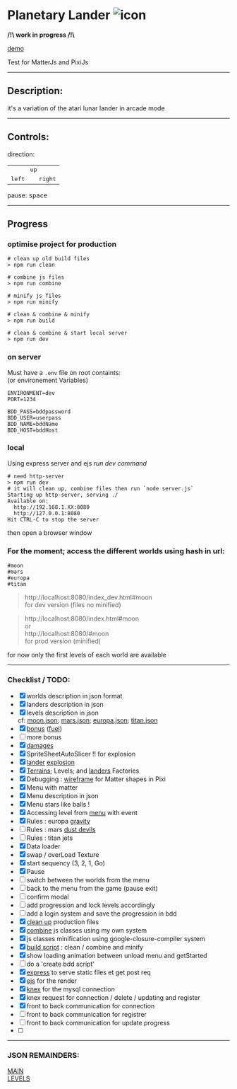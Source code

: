 # Planetary Lander ![icon](https://kwabounga.fr/planetarylander/favicon.png) 
**/!\ work in progress /!\\** 

[demo](https://kwabounga.fr/planetarylander/)  

Test for MatterJs and PixiJs  
____

## Description:
it's a variation of the atari lunar lander in arcade mode
____

## Controls:

direction:  
<table style="border:none">
  <tr>
    <td colspan="3" align="center">
      <kbd>up</kbd>  
    </td>
  </tr>
  <tr>
    <td> <kbd>left</kbd> </td>
    <td>  </td>
    <td> <kbd>right</kbd> </td>
  </tr>
</table>

pause: <kbd>space</kbd>
____

## Progress


### optimise project for production
``` shell
# clean up old build files
> npm run clean

# combine js files
> npm run combine

# minify js files
> npm run minify

# clean & combine & minify
> npm run build

# clean & combine & start local server
> npm run dev
```

### on server 

Must have a `.env` file on root containts:  
(or environement Variables)  
```env
ENVIRONMENT=dev
PORT=1234

BDD_PASS=bddpassword
BDD_USER=userpass
BDD_NAME=bddName
BDD_HOST=bddHost

 ```
### local
Using express server  and ejs
*run dev command*
  ```shell 
  # need http-server
  > npm run dev
  # it will clean up, combine files then run `node server.js`
  Starting up http-server, serving ./
  Available on:
    http://192.168.1.XX:8080
    http://127.0.0.1:8080
  Hit CTRL-C to stop the server
  ```
 then open a browser window

 ### For the moment; access the different worlds using hash in url:  
 `#moon`  
 `#mars`  
 `#europa`  
 `#titan`  

> http://localhost:8080/index_dev.html#moon  
for dev version (files no minified)  

> http://localhost:8080/index.html#moon  
> or  
> http://localhost:8080/#moon  
for prod version (minified)  


for now only the first levels of each world are available
____
### Checklist / TODO:
- [x] worlds description in json format
- [x] landers description in json
- [x] levels description in json  
 cf:  [moon.json](./data/moon.json); 
      [mars.json](./data/mars.json); 
      [europa.json](./data/europa.json); 
      [titan.json](./data/titan.json)
- [x] [bonus](./exports/game/levels/BonusSprite.js) ([fuel](./data/mars.json))
- [ ] more bonus
- [x] [damages](./exports/game/levels/Level.js#damageLander)
- [x] SpriteSheetAutoSlicer !! for explosion
- [x] [lander](./exports/game/levels/Level.js#die) [explosion](./exports/game/landers/Landers.js#explosion)
- [x] [Terrains](./exports/game/levels/Terrains.js#TerrainsFactory); Levels; and [landers](./exports/game/landers/Landers.js#LandersFactory) Factories
- [x] Debugging : [wireframe](./exports/tools/tools.js#wireFrameFromVertex) for Matter shapes in Pixi
- [x] Menu with matter
- [x] Menu description in json
- [x] Menu stars like balls !
- [x] Accessing level from [menu](./exports/menu/Menu.js#launchLevel) with event 
- [x] Rules : europa [gravity](./exports/game/levels/Level.js#gravityRule)
- [ ] Rules : mars [dust devils](./exports/game/levels/Level.js#dustDevils)
- [ ] Rules : titan jets
- [x] Data loader 
- [x] swap / overLoad Texture
- [x] start sequency (3, 2, 1, Go)
- [x] Pause
- [ ] switch between the worlds from the menu
- [ ] back to the menu from the game (pause exit)
- [ ] confirm modal
- [ ] add progression and lock levels accordingly
- [ ] add a login system and save the progression in bdd
- [x] [clean up](./exports/scripts/clean.js) production files
- [x] [combine](./exports/scripts/combiner.js) js classes using my own system
- [x] js classes minification using google-closure-compiler system
- [x] [build script](./package.json) : clean / combine and minify 
- [x] show loading animation between unload menu and getStarted
- [ ] do a 'create bdd script'
- [x] [express](https://www.npmjs.com/package/express) to serve static files et get post req
- [x] [ejs](https://www.npmjs.com/package/ejs) for the render
- [x] [knex](https://knexjs.org/) for the mysql connection
- [x] knex request for connection / delete / updating and register
- [x] front to back communication for connection
- [ ] front to back communication for registrer
- [ ] front to back communication for update progress
- [ ] 

----


### JSON REMAINDERS:

[MAIN](./doc/main.md)  
[LEVELS](./doc/levels.md)  
